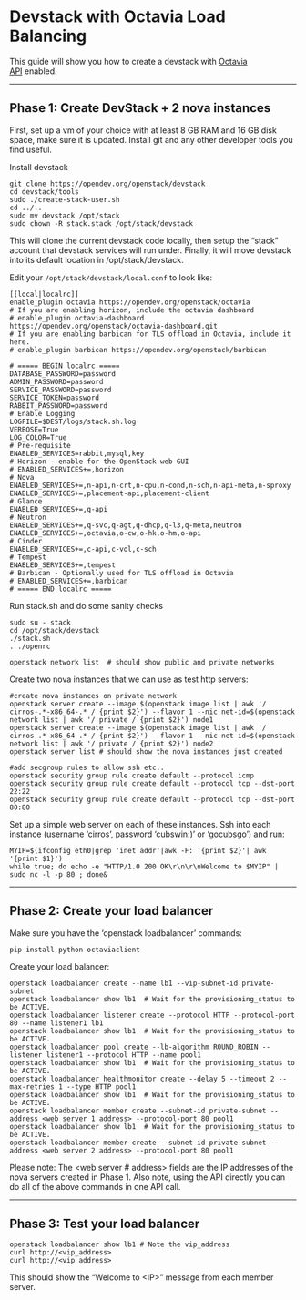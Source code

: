 # **Devstack with Octavia Load Balancing**

This guide will show you how to create a devstack with [Octavia API](https://docs.openstack.org/api-ref/load-balancer/v2/index.html) enabled.

---

## **Phase 1: Create DevStack + 2 nova instances**

First, set up a vm of your choice with at least 8 GB RAM and 16 GB disk space, make sure it is updated. Install git and any other developer tools you find useful.

Install devstack

```
git clone https://opendev.org/openstack/devstack
cd devstack/tools
sudo ./create-stack-user.sh
cd ../..
sudo mv devstack /opt/stack
sudo chown -R stack.stack /opt/stack/devstack
```

This will clone the current devstack code locally, then setup the “stack” account that devstack services will run under. Finally, it will move devstack into its default location in /opt/stack/devstack.

Edit your `/opt/stack/devstack/local.conf` to look like:

```
[[local|localrc]]
enable_plugin octavia https://opendev.org/openstack/octavia
# If you are enabling horizon, include the octavia dashboard
# enable_plugin octavia-dashboard https://opendev.org/openstack/octavia-dashboard.git
# If you are enabling barbican for TLS offload in Octavia, include it here.
# enable_plugin barbican https://opendev.org/openstack/barbican

# ===== BEGIN localrc =====
DATABASE_PASSWORD=password
ADMIN_PASSWORD=password
SERVICE_PASSWORD=password
SERVICE_TOKEN=password
RABBIT_PASSWORD=password
# Enable Logging
LOGFILE=$DEST/logs/stack.sh.log
VERBOSE=True
LOG_COLOR=True
# Pre-requisite
ENABLED_SERVICES=rabbit,mysql,key
# Horizon - enable for the OpenStack web GUI
# ENABLED_SERVICES+=,horizon
# Nova
ENABLED_SERVICES+=,n-api,n-crt,n-cpu,n-cond,n-sch,n-api-meta,n-sproxy
ENABLED_SERVICES+=,placement-api,placement-client
# Glance
ENABLED_SERVICES+=,g-api
# Neutron
ENABLED_SERVICES+=,q-svc,q-agt,q-dhcp,q-l3,q-meta,neutron
ENABLED_SERVICES+=,octavia,o-cw,o-hk,o-hm,o-api
# Cinder
ENABLED_SERVICES+=,c-api,c-vol,c-sch
# Tempest
ENABLED_SERVICES+=,tempest
# Barbican - Optionally used for TLS offload in Octavia
# ENABLED_SERVICES+=,barbican
# ===== END localrc =====
```

Run stack.sh and do some sanity checks

```
sudo su - stack
cd /opt/stack/devstack
./stack.sh
. ./openrc

openstack network list  # should show public and private networks
```

Create two nova instances that we can use as test http servers:

```
#create nova instances on private network
openstack server create --image $(openstack image list | awk '/ cirros-.*-x86_64-.* / {print $2}') --flavor 1 --nic net-id=$(openstack network list | awk '/ private / {print $2}') node1
openstack server create --image $(openstack image list | awk '/ cirros-.*-x86_64-.* / {print $2}') --flavor 1 --nic net-id=$(openstack network list | awk '/ private / {print $2}') node2
openstack server list # should show the nova instances just created

#add secgroup rules to allow ssh etc..
openstack security group rule create default --protocol icmp
openstack security group rule create default --protocol tcp --dst-port 22:22
openstack security group rule create default --protocol tcp --dst-port 80:80
```

Set up a simple web server on each of these instances. Ssh into each instance (username ‘cirros’, password ‘cubswin:)’ or ‘gocubsgo’) and run:

```
MYIP=$(ifconfig eth0|grep 'inet addr'|awk -F: '{print $2}'| awk '{print $1}')
while true; do echo -e "HTTP/1.0 200 OK\r\n\r\nWelcome to $MYIP" | sudo nc -l -p 80 ; done&
```

---

## **Phase 2: Create your load balancer**

Make sure you have the ‘openstack loadbalancer’ commands:

```
pip install python-octaviaclient
```

Create your load balancer:

```
openstack loadbalancer create --name lb1 --vip-subnet-id private-subnet
openstack loadbalancer show lb1  # Wait for the provisioning_status to be ACTIVE.
openstack loadbalancer listener create --protocol HTTP --protocol-port 80 --name listener1 lb1
openstack loadbalancer show lb1  # Wait for the provisioning_status to be ACTIVE.
openstack loadbalancer pool create --lb-algorithm ROUND_ROBIN --listener listener1 --protocol HTTP --name pool1
openstack loadbalancer show lb1  # Wait for the provisioning_status to be ACTIVE.
openstack loadbalancer healthmonitor create --delay 5 --timeout 2 --max-retries 1 --type HTTP pool1
openstack loadbalancer show lb1  # Wait for the provisioning_status to be ACTIVE.
openstack loadbalancer member create --subnet-id private-subnet --address <web server 1 address> --protocol-port 80 pool1
openstack loadbalancer show lb1  # Wait for the provisioning_status to be ACTIVE.
openstack loadbalancer member create --subnet-id private-subnet --address <web server 2 address> --protocol-port 80 pool1
```

Please note: The \<web server # address> fields are the IP addresses of the nova servers created in Phase 1. Also note, using the API directly you can do all of the above commands in one API call.

---

## **Phase 3: Test your load balancer**

```
openstack loadbalancer show lb1 # Note the vip_address
curl http://<vip_address>
curl http://<vip_address>
```

This should show the “Welcome to \<IP>” message from each member server.
